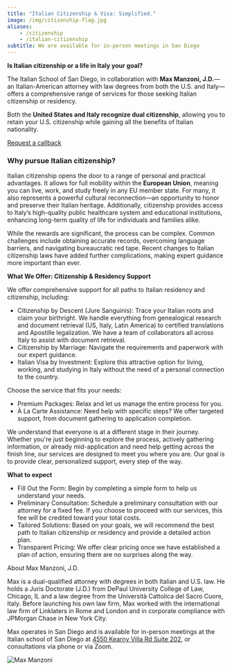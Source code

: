 ```yaml
---
title: "Italian Citizenship & Visa: Simplified."
image: /img/citizenship-flag.jpg
aliases:
    - /citizenship
    - /italian-citizenship
subtitle: We are available for in-person meetings in San Diego
---
```


**Is Italian citizenship or a life in Italy your goal?**

The Italian School of San Diego, in collaboration with **Max Manzoni, J.D.**—an Italian-American attorney with law degrees from both the U.S. and Italy—offers a comprehensive range of services for those seeking Italian citizenship or residency. 

Both the **United States and Italy recognize dual citizenship**, allowing you to retain your U.S. citizenship while gaining all the benefits of Italian nationality.

<a href="https://docs.google.com/forms/d/e/1FAIpQLSep_MG54Evtz4Vu7aElrQlc6AcAmoSOOOmYsa74swIffog5gg/viewform?usp=dialog" class="btn">Request a callback</a>

### **Why pursue Italian citizenship?**

Italian citizenship opens the door to a range of personal and practical advantages. It allows for full mobility within the **European Union**, meaning you can live, work, and study freely in any EU member state. For many, it also represents a powerful cultural reconnection—an opportunity to honor and preserve their Italian heritage. Additionally, citizenship provides access to Italy’s high-quality public healthcare system and educational institutions, enhancing long-term quality of life for individuals and families alike.

While the rewards are significant, the process can be complex. Common challenges include obtaining accurate records, overcoming language barriers, and navigating bureaucratic red tape. Recent changes to Italian citizenship laws have added further complications, making expert guidance more important than ever.

**What We Offer: Citizenship & Residency Support**

We offer comprehensive support for all paths to Italian residency and citizenship, including:

* Citizenship by Descent (Jure Sanguinis): Trace your Italian roots and claim your birthright. We handle everything from genealogical research and document retrieval (US, Italy, Latin America) to certified translations and Apostille legalization. We have a team of collaborators all across Italy to assist with document retrieval.  
* Citizenship by Marriage: Navigate the requirements and paperwork with our expert guidance.  
* Italian Visa by Investment: Explore this attractive option for living, working, and studying in Italy without the need of a personal connection to the country.

Choose the service that fits your needs:

* Premium Packages: Relax and let us manage the entire process for you.  
* À La Carte Assistance: Need help with specific steps? We offer targeted support, from document gathering to application completion.

We understand that everyone is at a different stage in their journey. Whether you're just beginning to explore the process, actively gathering information, or already mid-application and need help getting across the finish line, our services are designed to meet you where you are. Our goal is to provide clear, personalized support, every step of the way.

**What to expect**

* Fill Out the Form: Begin by completing a simple form to help us understand your needs.  
* Preliminary Consultation: Schedule a preliminary consultation with our attorney for a fixed fee. If you choose to proceed with our services, this fee will be credited toward your total costs.  
* Tailored Solutions: Based on your goals, we will recommend the best path to Italian citizenship or residency and provide a detailed action plan.  
* Transparent Pricing: We offer clear pricing once we have established a plan of action, ensuring there are no surprises along the way.

About Max Manzoni, J.D.

Max is a dual-qualified attorney with degrees in both Italian and U.S. law. He holds a Juris Doctorate (J.D.) from DePaul University College of Law, Chicago, IL and a law degree from the Università Cattolica del Sacro Cuore, Italy. Before launching his own law firm, Max worked with the international law firm of Linklaters in Rome and London and in corporate compliance with JPMorgan Chase in New York City.

Max operates in San Diego and is available for in-person meetings at the Italian school of San Diego at [4550 Kearny Villa Rd Suite 202](https://maps.app.goo.gl/Gp8Upyj8CNkYvUpDA), or consultations via phone or via Zoom.

![Max Manzoni](/img/max_manzoni.jpg)
